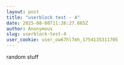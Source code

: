 ```yaml
---
layout: post
title: "userblock test - 4"
date: 2025-08-08T11:26:27.665Z
author: Anonymous
slug: userblock-test-4
user_cookie: user_ow67hl7mh_1754135311705
---
```


random stuff

